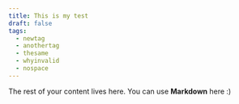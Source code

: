 ```yaml
---
title: This is my test
draft: false
tags:
  - newtag
  - anothertag
  - thesame
  - whyinvalid
  - nospace
---
```

 
The rest of your content lives here. You can use **Markdown** here :)